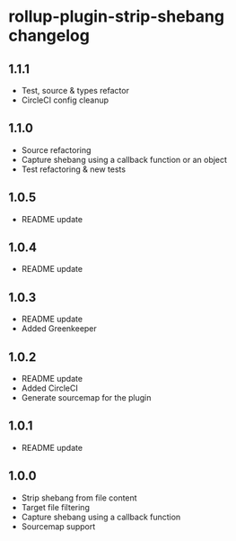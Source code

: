 # rollup-plugin-strip-shebang changelog

## 1.1.1
* Test, source & types refactor
* CircleCI config cleanup

## 1.1.0
* Source refactoring
* Capture shebang using a callback function or an object
* Test refactoring & new tests

## 1.0.5
* README update

## 1.0.4
* README update

## 1.0.3
* README update
* Added Greenkeeper

## 1.0.2
* README update
* Added CircleCI
* Generate sourcemap for the plugin

## 1.0.1
* README update

## 1.0.0
* Strip shebang from file content
* Target file filtering
* Capture shebang using a callback function
* Sourcemap support
